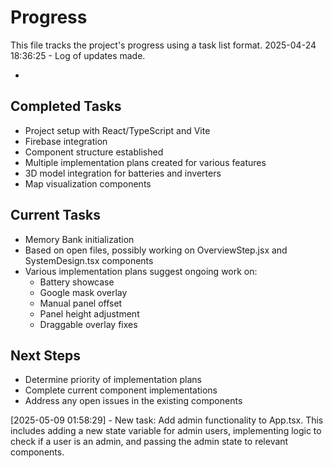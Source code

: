 # Progress

This file tracks the project's progress using a task list format.
2025-04-24 18:36:25 - Log of updates made.

*

## Completed Tasks

* Project setup with React/TypeScript and Vite
* Firebase integration
* Component structure established
* Multiple implementation plans created for various features
* 3D model integration for batteries and inverters
* Map visualization components

## Current Tasks

* Memory Bank initialization
* Based on open files, possibly working on OverviewStep.jsx and SystemDesign.tsx components
* Various implementation plans suggest ongoing work on:
  - Battery showcase
  - Google mask overlay
  - Manual panel offset
  - Panel height adjustment
  - Draggable overlay fixes

## Next Steps

* Determine priority of implementation plans
* Complete current component implementations
* Address any open issues in the existing components

[2025-05-09 01:58:29] - New task: Add admin functionality to App.tsx. This includes adding a new state variable for admin users, implementing logic to check if a user is an admin, and passing the admin state to relevant components.